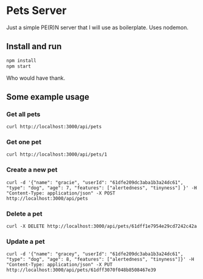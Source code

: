 # Pets Server

Just a simple PE(R)N server that I will use as boilerplate.
Uses nodemon.

## Install and run

```bash
npm install
npm start
```
Who would have thank.

## Some example usage

### Get all pets

`curl http://localhost:3000/api/pets`

### Get one pet

`curl http://localhost:3000/api/pets/1`

### Create a new pet

`curl -d '{"name": "gracie", "userId": "61dfe209dc3aba1b3a24dc61", "type": "dog", "age": 7, "features": ["alertedness", "tinyness"] }' -H "Content-Type: application/json" -X POST http://localhost:3000/api/pets`

### Delete a pet

`curl -X DELETE http://localhost:3000/api/pets/61dff1e7954e29cd7242c42a`

### Update a pet
`curl -d '{"name": "gracey", "userId": "61dfe209dc3aba1b3a24dc61", "type": "dog", "age": 8, "features": ["alertedness", "tinyness"]}' -H "Content-Type: application/json" -X PUT http://localhost:3000/api/pets/61dff3070f048b8508467e39`
